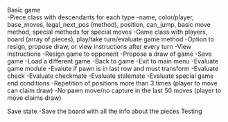 Basic game  
  -Piece class with descendants for each type
    -name, color/player, base_moves, legal_next_pos (method), position, can_jump, basic move method, special methods for special moves
  -Game class with players, board (array of pieces), play/take turn/evaluate game method
    -Option to resign, propose draw, or view instructions after every turn
      -View instructions
      -Resign game to opponent
      -Propose a draw of game
      -Save game
      -Load a different game
      -Back to game
      -Exit to main menu
  -Evaluate game module
    -Evalute if pawn is in last row and must transform
    -Evaluate check
    -Evaluate checkmate
    -Evaluate stalemate
    -Evaluate special game end conditions
      -Repetition of positions more than 3 times (player to move can claim draw)
      -No pawn move/no capture in the last 50 moves (player to move claims draw)

Save state
  -Save the board with all the info about the pieces
Testing

